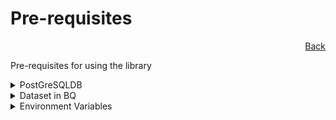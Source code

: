 # Pre-requisites
<div style="text-align: right">

[Back](README.md)
</div>

Pre-requisites for using the library

<details>
<summary>PostGreSQLDB</summary>

### PostgreSQL DB
Create a PostGreSQL instance and DB in Cloud SQL

On Google Cloud Console -

    Go to Cloud SQL
    Click Create Instance
    Select PostGreSQL
    Specify the instance name and Password.  Note: username is default postgres

    Once the instance is created,
        Click on the instance
        Click Databases
        Click Create Database 
    
    Note the PostgreSQL Instance ID, DB and Password and specify in the environment variables mentioned below

</details>

<details>
<summary>Dataset in BQ</summary>

### Dataset in BQ
Create the Dataset and import the tables and data into BQ


### Creating Metadata Cache file for your BQ dataset

SQL Generation is dependent on the LLM knowing the tables and columns that are to be considered for generating the SQL.  The BQ dataset, tables and columns are different for each client requirement.  Description of the table and the columns in the table are required to be provided to the LLM for SQL query generation

This data of tables, columns and their description are provided in JSON format in a file named **metadata_cache.json**.  This file is in the nl2sql_src/cache_metadata folder.

In order to generate the metadata_cache.json for your project, 

1. Open metadata_update_bq.py
2. Update the *PROJECT_ID*  *DATASET* fields
3. Go to nl2sql_generic/nl2sql_src folder
4. Set the python environment and run 

    ```code
    python metadata_update_bq.py
    ```
</details>

<details>
<summary>Environment Variables</summary>

### Environment Variables
```bash
PROJECT_ID='sl-test-project' # Update for your project
REGION='us-central1'
DATASET_NAME='sl-test-project.EY' # Update for your project
DATASET_ID='EY' # Update for your project
PROJECT_NUMBER='sl-test-project' # Update for your project
PG_INSTANCE='test-nl2sql' # Update for your project
PG_DB='test-db' # Update for your project
PG_USER='postgres'
PG_PWD='test-nl2sql' # Update for your project
```
</details>